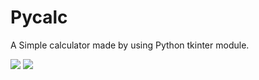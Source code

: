 # Pycalc

A Simple calculator made by using Python tkinter module.

<img src="https://user-images.githubusercontent.com/76846542/151742804-54626e47-6adb-4d79-be1f-f7d4aa8a1714.png"/> <img src="https://user-images.githubusercontent.com/76846542/151742783-154cc52e-df82-46c7-974f-8e52727f77c2.PNG"/>
